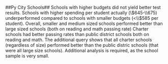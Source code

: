 ##Py City Schools##
Schools with higher budgets did not yield better test results. Schools with higher spending per student actually (\\$645-\\675) underperformed compared to schools with smaller budgets (<\\$585 per student).
Overall, smaller and medium sized schools performed better than large sized schools (both on reading and math passing rate)
Charter schools had better passing rates than public district schools both on reading and math.
The additional query shows that all charter schools (regardless of size) performed better than the public distric schools (that were all large size schools).
Additional analysis is required, as the school sample is very small.
